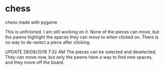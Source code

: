 # chess
chess made with pygame

This is unfinished. I am still working on it. None of the pieces can move, but the pawns highlight the spaces they can move to when clicked on. There is no way to de-select a piece after clicking.

UPDATE 28/08/2018 7:32 AM
The pieces can be selected and deselected. They can move now, but only the pawns have a way to find new spaces, and they move off the board.
